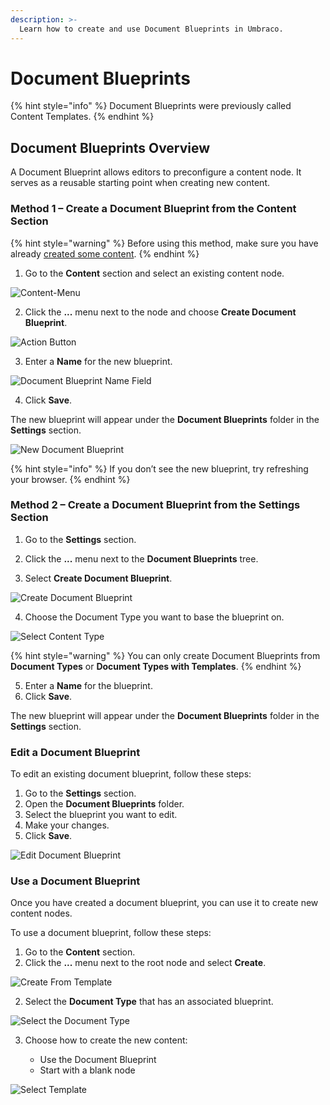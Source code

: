 ```yaml
---
description: >-
  Learn how to create and use Document Blueprints in Umbraco.
---
```


# Document Blueprints

{% hint style="info" %}
Document Blueprints were previously called Content Templates.
{% endhint %}

## Document Blueprints Overview

A Document Blueprint allows editors to preconfigure a content node. It serves as a reusable starting point when creating new content.

### Method 1 – Create a Document Blueprint from the Content Section

{% hint style="warning" %}
Before using this method, make sure you have already [created some content](../data/defining-content/README.md#3-creating-the-content).
{% endhint %}

1. Go to the **Content** section and select an existing content node.

![Content-Menu](images/content-menu-DB.png)

2. Click the **...** menu next to the node and choose **Create Document Blueprint**.

![Action Button](images/action-menu-DB.png)

3. Enter a **Name** for the new blueprint.

![Document Blueprint Name Field](images/Name-Content-Template-DB.png)

4. Click **Save**.

The new blueprint will appear under the **Document Blueprints** folder in the **Settings** section.

![New Document Blueprint](images/Find-Content-Template-DB.png)

{% hint style="info" %}
If you don’t see the new blueprint, try refreshing your browser.
{% endhint %}

### Method 2 – Create a Document Blueprint from the Settings Section

1. Go to the **Settings** section.

2. Click the **...** menu next to the **Document Blueprints** tree.

3. Select **Create Document Blueprint**.

![Create Document Blueprint](images/Create-Content-Template-DB.png)

4. Choose the Document Type you want to base the blueprint on.

![Select Content Type](images/Content-Type-DB.png)

{% hint style="warning" %}
You can only create Document Blueprints from **Document Types** or **Document Types with Templates**.
{% endhint %}

5. Enter a **Name** for the blueprint.
6. Click **Save**.

The new blueprint will appear under the **Document Blueprints** folder in the **Settings** section.

### Edit a Document Blueprint

To edit an existing document blueprint, follow these steps:

1. Go to the **Settings** section.
2. Open the **Document Blueprints** folder.
3. Select the blueprint you want to edit.
4. Make your changes.
5. Click **Save**.

![Edit Document Blueprint](images/Edit-Content-Template-DB.png)

### Use a Document Blueprint

Once you have created a document blueprint, you can use it to create new content nodes.

To use a document blueprint, follow these steps:

1. Go to the **Content** section.
2. Click the **...** menu next to the root node and select **Create**.

![Create From Template](images/Create-From-Template-DB.png)

2. Select the **Document Type** that has an associated blueprint.

![Select the Document Type](images/select-doc-type-DB.png)

3. Choose how to create the new content:

    * Use the Document Blueprint
    * Start with a blank node

![Select Template](images/Select-Template-DB.png)

